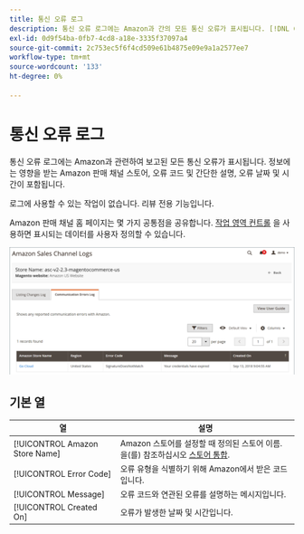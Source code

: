 ```yaml
---
title: 통신 오류 로그
description: 통신 오류 로그에는 Amazon과 간의 모든 통신 오류가 표시됩니다. [!DNL Commerce].
exl-id: 0d9f54ba-0fb7-4cd8-a18e-3335f37097a4
source-git-commit: 2c753ec5f6f4cd509e61b4875e09e9a1a2577ee7
workflow-type: tm+mt
source-wordcount: '133'
ht-degree: 0%

---
```


# 통신 오류 로그

통신 오류 로그에는 Amazon과 관련하여 보고된 모든 통신 오류가 표시됩니다. 정보에는 영향을 받는 Amazon 판매 채널 스토어, 오류 코드 및 간단한 설명, 오류 날짜 및 시간이 포함됩니다.

로그에 사용할 수 있는 작업이 없습니다. 리뷰 전용 기능입니다.

Amazon 판매 채널 홈 페이지는 몇 가지 공통점을 공유합니다. [작업 영역 컨트롤](./workspace-controls.md) 을 사용하면 표시되는 데이터를 사용자 정의할 수 있습니다.

![통신 오류 로그](assets/amazon-comm-errors-log.png)

## 기본 열

| 열 | 설명 |
|--- |--- |
| [!UICONTROL Amazon Store Name] | Amazon 스토어를 설정할 때 정의된 스토어 이름. 을(를) 참조하십시오 [스토어 통합](./store-integration.md). |
| [!UICONTROL Error Code] | 오류 유형을 식별하기 위해 Amazon에서 받은 코드입니다. |
| [!UICONTROL Message] | 오류 코드와 연관된 오류를 설명하는 메시지입니다. |
| [!UICONTROL Created On] | 오류가 발생한 날짜 및 시간입니다. |
